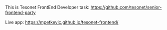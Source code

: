 This is Tesonet FrontEnd Developer task: https://github.com/tesonet/senior-frontend-party


Live app: https://mpetkevic.github.io/tesonet-frontend/